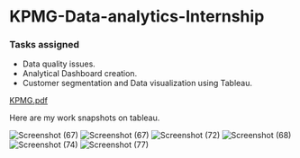 # KPMG-Data-analytics-Internship
### Tasks assigned 
- Data quality issues.
- Analytical Dashboard creation.
- Customer segmentation and Data visualization using Tableau.

[KPMG.pdf](https://github.com/Aronray1/KPMG-Data-analytics-Internship-task/files/4673137/KPMG.pdf)

Here are my work snapshots on tableau.

![Screenshot (67)](https://user-images.githubusercontent.com/48849171/82748872-dde1cb00-9dc2-11ea-80c4-dcc2c220f571.png)
![Screenshot (67)](https://user-images.githubusercontent.com/48849171/82748897-20a3a300-9dc3-11ea-969e-d7f329f4fe01.png)
![Screenshot (72)](https://user-images.githubusercontent.com/48849171/82748873-e0442500-9dc2-11ea-9d63-2db2bcc32125.png)
![Screenshot (68)](https://user-images.githubusercontent.com/48849171/82748900-26998400-9dc3-11ea-947b-a6ec35c3876e.png)
![Screenshot (74)](https://user-images.githubusercontent.com/48849171/82748874-e0dcbb80-9dc2-11ea-924b-df5f60db61dc.png)
![Screenshot (77)](https://user-images.githubusercontent.com/48849171/82748875-e1755200-9dc2-11ea-8f06-7ef023ceca01.png)


